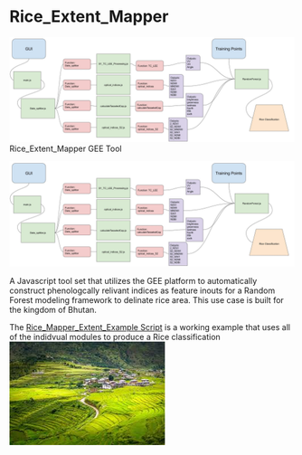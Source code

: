 # Rice_Extent_Mapper
![](Rice_Extent_Mapper.jpg)
Rice_Extent_Mapper GEE Tool

![](Rice_Extent_Mapper.jpg)


A Javascript tool set that utilizes the 
GEE platform to automatically construct phenologcally 
relivant indices as feature inouts for a Random Forest
modeling framework to delinate rice area. This use case is built for the kingdom of Bhutan.

The [Rice_Mapper_Extent_Example Script](https://code.earthengine.google.com/75456bbf8826c460bcbf9316ec4c3d95) is a working example that uses all of the indidvual modules to produce a Rice classification
![](Bhutan_rice_image.jpg)